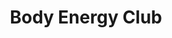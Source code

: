 ---
title: "Body Energy Club"
url: /vancouver/body-energy-club-west-hastings-street/
shop: nutrition supplements
---